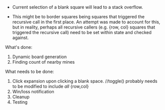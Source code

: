 * Current selection of a blank square will lead to a stack overflow.  

* This might be to border squares being squares that triggered the recursive
call in the first place. An attempt was made to account for this, but in
reality, perhaps all recursive callers (e.g. {row, col} squares that triggered
the recursive call) need to be set within state and checked against. 

What's done:
1. Dynamic board generation
2. Finding count of nearby mines

What needs to be done:
1. Click expansion upon clicking a blank space.
   //toggle() probably needs to be modified to include *all* {row,col}
2. Win/loss notification
3. Cleanup
4. Testing
